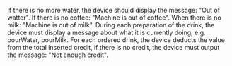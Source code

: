


If there is no more water, the device should display the message: "Out of watter".
If there is no coffee: "Machine is out of coffee".
When there is no milk: "Machine is out of milk".
During each preparation of the drink, the device must display a message about what it is currently doing, e.g. pourWater, pourMilk.
For each ordered drink, the device deducts the value from the total inserted credit, if there is no credit, the device must output the message: "Not enough credit".
